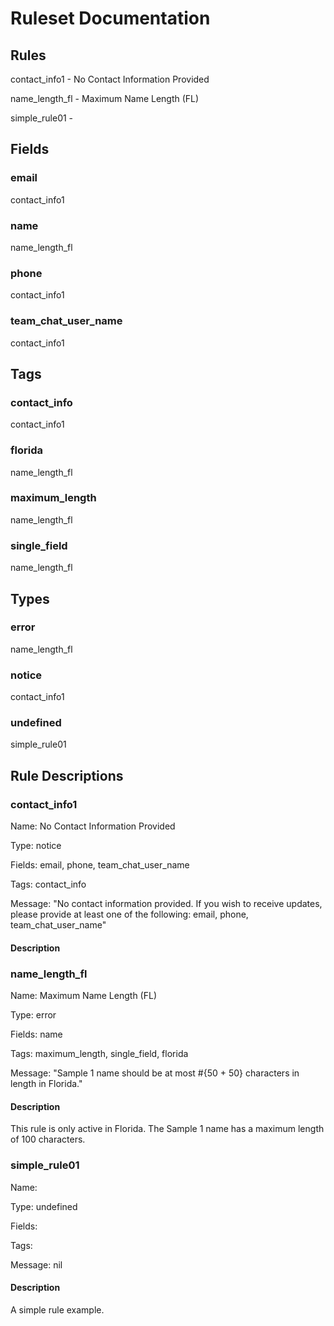 # Ruleset Documentation

## Rules
contact_info1 - No Contact Information Provided

name_length_fl - Maximum Name Length (FL)

simple_rule01 - 



## Fields
### email
contact_info1


### name
name_length_fl


### phone
contact_info1


### team_chat_user_name
contact_info1




## Tags
### contact_info
contact_info1


### florida
name_length_fl


### maximum_length
name_length_fl


### single_field
name_length_fl




## Types
### error 
name_length_fl


### notice
contact_info1


### undefined
simple_rule01




## Rule Descriptions
### contact_info1
Name: No Contact Information Provided

Type: notice

Fields: email, phone, team_chat_user_name

Tags: contact_info

Message: "No contact information provided. If you wish to receive updates, please provide at least one of the following: email, phone, team_chat_user_name"

#### Description


### name_length_fl
Name: Maximum Name Length (FL)

Type: error

Fields: name

Tags: maximum_length, single_field, florida

Message: "Sample 1 name should be at most #{50 + 50} characters in length in Florida." 

#### Description
This rule is only active in Florida.
The Sample 1 name has a maximum length of 100 characters.


### simple_rule01
Name: 

Type: undefined

Fields: 

Tags: 

Message: nil

#### Description
A simple rule example.

